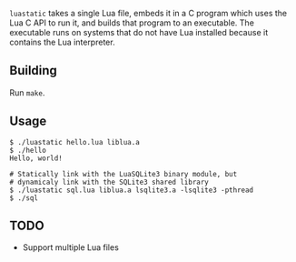 `luastatic` takes a single Lua file, embeds it in a C program which uses the Lua C 
API to run it, and builds that program to an executable. The executable runs on systems 
that do not have Lua installed because it contains the Lua interpreter.

## Building
Run `make`.

## Usage
```
$ ./luastatic hello.lua liblua.a
$ ./hello
Hello, world!

# Statically link with the LuaSQLite3 binary module, but 
# dynamicaly link with the SQLite3 shared library
$ ./luastatic sql.lua liblua.a lsqlite3.a -lsqlite3 -pthread
$ ./sql
```

## TODO
- Support multiple Lua files

